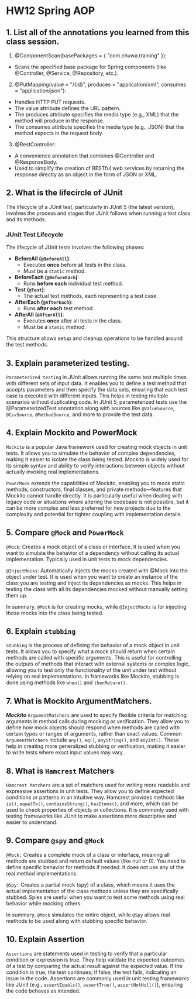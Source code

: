 # HW12 Spring AOP

## 1. List all of the annotations you learned from this class session.

1. @ComponentScan(basePackages = { "com.chuwa.training" }):

- Scans the specified base package for Spring components (like @Controller, @Service, @Repository, etc.).

2. @PutMapping(value = "/{id}", produces = "application/xml", consumes = "application/json"):

- Handles HTTP PUT requests.
- The value attribute defines the URL pattern.
- The produces attribute specifies the media type (e.g., XML) that the method will produce in the response.
- The consumes attribute specifies the media type (e.g., JSON) that the method expects in the request body.

3. @RestController:

- A convenience annotation that combines @Controller and @ResponseBody.
- Used to simplify the creation of RESTful web services by returning the response directly as an object in the form of JSON or XML.

## 2. What is the lifecircle of JUnit

The lifecycle of a JUnit test, particularly in JUnit 5 (the latest version), involves the process and stages that JUnit follows when running a test class and its methods.

### JUnit Test Lifecycle

The lifecycle of JUnit tests involves the following phases:

- **BeforeAll (`@BeforeAll`)**:
  - Executes **once** before all tests in the class.
  - Must be a `static` method.
- **BeforeEach (`@BeforeEach`)**:
  - Runs **before each** individual test method.
- **Test (`@Test`)**:
  - The actual test methods, each representing a test case.
- **AfterEach (`@AfterEach`)**:
  - Runs **after each** test method.
- **AfterAll (`@AfterAll`)**:
  - Executes **once** after all tests in the class.
  - Must be a `static` method.

This structure allows setup and cleanup operations to be handled around the test methods.

## 3. Explain parameterized testing.

`Parameterized testing` in JUnit allows running the same test multiple times with different sets of input data. It enables you to define a test method that accepts parameters and then specify the data sets, ensuring that each test case is executed with different inputs. This helps in testing multiple scenarios without duplicating code. In JUnit 5, parameterized tests use the @ParameterizedTest annotation along with sources like `@ValueSource`, `@CsvSource`, `@MethodSource`, and more to provide the test data.

## 4. Explain Mockito and PowerMock

`Mockito` is a popular Java framework used for creating mock objects in unit tests. It allows you to simulate the behavior of complex dependencies, making it easier to isolate the class being tested. Mockito is widely used for its simple syntax and ability to verify interactions between objects without actually invoking real implementations.

`PowerMock` extends the capabilities of Mockito, enabling you to mock static methods, constructors, final classes, and private methods—features that Mockito cannot handle directly. It is particularly useful when dealing with legacy code or situations where altering the codebase is not possible, but it can be more complex and less preferred for new projects due to the complexity and potential for tighter coupling with implementation details.

## 5. Compare `@Mock` and `PowerMock`

`@Mock`: Creates a mock object of a class or interface. It is used when you want to simulate the behavior of a dependency without calling its actual implementation. Typically used in unit tests to mock dependencies.

`@InjectMocks`: Automatically injects the mocks created with @Mock into the object under test. It is used when you want to create an instance of the class you are testing and inject its dependencies as mocks. This helps in testing the class with all its dependencies mocked without manually setting them up.

In summary, `@Mock` is for creating mocks, while `@InjectMocks` is for injecting those mocks into the class being tested.

## 6. Explain `stubbing`

`Stubbing` is the process of defining the behavior of a mock object in unit tests. It allows you to specify what a mock should return when certain methods are called with specific arguments. This is useful for controlling the outputs of methods that interact with external systems or complex logic, allowing you to test only the functionality of the unit under test without relying on real implementations. In frameworks like Mockito, stubbing is done using methods like `when()` and `thenReturn()`.

## 7. What is Mockito ArgumentMatchers.

**_Mockito_** `ArgumentMatchers` are used to specify flexible criteria for matching arguments in method calls during mocking or verification. They allow you to define how mock objects should respond when methods are called with certain types or ranges of arguments, rather than exact values. Common `ArgumentMatchers` include `any()`, `eq()`, `anyString()`, and `anyInt()`. These help in creating more generalized stubbing or verification, making it easier to write tests where exact input values may vary.

## 8. What is `Hamcrest` Matchers

`Hamcrest Matchers` are a set of matchers used for writing more readable and expressive assertions in unit tests. They allow you to define expected conditions or patterns in an intuitive way. Hamcrest provides methods like `is()`, `equalTo()`, `containsString()`, `hasItems()`, and more, which can be used to check properties of objects or collections. It is commonly used with testing frameworks like JUnit to make assertions more descriptive and easier to understand.

## 9. Compare `@spy` and `@Mock`

`@Mock:` Creates a complete mock of a class or interface, meaning all methods are stubbed and return default values (like null or 0). You need to define specific behavior for methods if needed. It does not use any of the real method implementations.

`@Spy:` Creates a partial mock (spy) of a class, which means it uses the actual implementation of the class methods unless they are specifically stubbed. Spies are useful when you want to test some methods using real behavior while mocking others.

In summary, `@Mock` simulates the entire object, while `@Spy` allows real methods to be used along with stubbing specific behavior.

## 10. Explain Assertion

`Assertions` are statements used in testing to verify that a particular condition or expression is true. They help validate the expected outcomes of a test by comparing the actual result against the expected value. If the condition is true, the test continues; if false, the test fails, indicating an issue in the code. Assertions are commonly used in unit testing frameworks like JUnit (e.g., `assertEquals()`, `assertTrue()`, `assertNotNull()`), ensuring the code behaves as intended.
